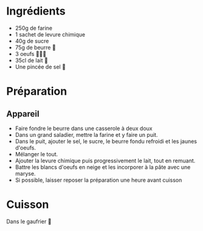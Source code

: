 # Ingrédients

- 250g de farine
- 1 sachet de levure chimique
- 40g de sucre
- 75g de beurre 🧈
- 3 oeufs 🥚🥚🥚
- 35cl de lait 🥛
- Une pincée de sel 🧂

# Préparation

## Appareil

- Faire fondre le beurre dans une casserole à deux doux
- Dans un grand saladier, mettre la farine et y faire un puit.
- Dans le puit, ajouter le sel, le sucre, le beurre fondu refroidi et les jaunes d'oeufs.
- Mélanger le tout.
- Ajouter la levure chimique puis progressivement le lait, tout en remuant.
- Battre les blancs d'oeufs en neige et les incorporer à la pâte avec une maryse.
- Si possible, laisser reposer la préparation une heure avant cuisson

# Cuisson

Dans le gaufrier 🧇
